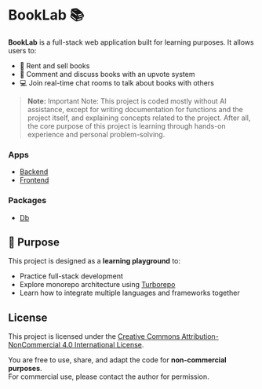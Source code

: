 # BookLab 📚

**BookLab** is a full-stack web application built for learning purposes. It allows users to:

- 📖 Rent and sell books
- 💬 Comment and discuss books with an upvote system
- 💻 Join real-time chat rooms to talk about books with others

> **Note:** Important Note: This project is coded mostly without AI assistance, except for writing documentation for functions and the project itself, and explaining concepts related to the project. After all, the core purpose of this project is learning through hands-on experience and personal problem-solving.

### Apps

- [Backend](./apps/server/)
- [Frontend](./apps/web)

### Packages

- [Db](./packages/db)

## 🚀 Purpose

This project is designed as a **learning playground** to:

- Practice full-stack development
- Explore monorepo architecture using [Turborepo](https://turbo.build/)
- Learn how to integrate multiple languages and frameworks together

## License

This project is licensed under the [Creative Commons Attribution-NonCommercial 4.0 International License](https://creativecommons.org/licenses/by-nc/4.0/).

You are free to use, share, and adapt the code for **non-commercial purposes**.  
For commercial use, please contact the author for permission.
